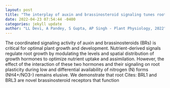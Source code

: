 ```yaml
--- 
layout: post 
title: "The interplay of auxin and brassinosteroid signaling tunes root growth under low and different nitrogen forms" 
date: 2022-04-23 07:54:44 -0400 
categories: jekyll update 
author: "LL Devi, A Pandey, S Gupta, AP Singh - Plant Physiology, 2022" 
--- 
```

The coordinated signaling activity of auxin and brassinosteroids (BRs) is critical for optimal plant growth and development. Nutrient-derived signals regulate root growth by modulating the levels and spatial distribution of growth hormones to optimize nutrient uptake and assimilation. However, the effect of the interaction of these two hormones and their signaling on root plasticity during low and differential availability of nitrogen (N) forms (NH4+/NO3-) remains elusive. We demonstrate that root Cites: BRL1 and BRL3 are novel brassinosteroid receptors that function